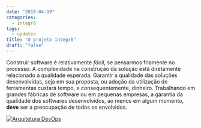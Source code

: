 ```yaml
---
date: "2019-04-19"
categories:
  - integr8
tags:
  - updates
title: "O projeto integr8"
draft: "false"
---
```


Construir software é relativamente _fácil_, se pensarmos friamente no processo. A complexidade na construção da solução está diretamente relacionado a qualidade esperada. Garantir a qualidade das soluções desenvolvidas, seja em sua proposta, ou adoção da utilização de ferramentas custará tempo, e consequentemente, dinheiro. Trabalhando em grandes fábricas de software ou em pequenas empresas, a garantia da qualidade dos softwares desenvolvidos, ao menos em algum momento, **deve** ser a preocupação de todos os envolvidos.

[![Arquitetura DevOps](/images/post/projeto-integr8/arquitetura-devops.svg "Arquitetura DevOps" )](/images/post/projeto-integr8/arquitetura-devops.svg)